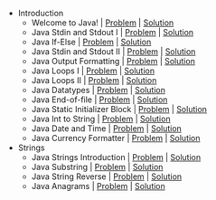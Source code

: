 - Introduction
  - Welcome to Java! | [Problem](https://www.hackerrank.com/challenges/welcome-to-java/problem) | [Solution](https://github.com/PrasadHonrao/HackerRank/blob/master/java/introduction/welcome-to-java/welcome-to-java.java)
  - Java Stdin and Stdout I | [Problem](https://www.hackerrank.com/challenges/java-stdin-and-stdout-1/problem) | [Solution](https://github.com/PrasadHonrao/HackerRank/blob/master/java/introduction/java-stdin-and-stdout/java-stdin-and-stdout.java)
  - Java If-Else | [Problem](https://www.hackerrank.com/challenges/java-if-else/problem) | [Solution](https://github.com/PrasadHonrao/HackerRank/blob/master/java/introduction/java-if-else/java-if-else.java)
  - Java Stdin and Stdout II | [Problem](https://www.hackerrank.com/challenges/java-stdin-stdout/problem) | [Solution](https://github.com/PrasadHonrao/HackerRank/blob/master/java/introduction/java-stdin-and-stdout-ii/java-stdin-and-stdout-ii.java)
  - Java Output Formatting | [Problem](https://www.hackerrank.com/challenges/java-output-formatting/problem) | [Solution](https://github.com/PrasadHonrao/HackerRank/blob/master/java/introduction/java-output-formatting/java-output-formatting.java)
  - Java Loops I | [Problem](https://www.hackerrank.com/challenges/java-loops-i/problem) | [Solution](https://github.com/PrasadHonrao/HackerRank/blob/master/java/introduction/java-loops-i/java-loop-i.java)
  - Java Loops II | [Problem](https://www.hackerrank.com/challenges/java-loops-ii/problem) | [Solution](https://github.com/PrasadHonrao/HackerRank/blob/master/java/introduction/java-loops-ii/java-loops-ii.java)
  - Java Datatypes | [Problem](https://www.hackerrank.com/challenges/java-datatypes/problem) | [Solution](https://github.com/PrasadHonrao/HackerRank/blob/master/java/introduction/java-loops-ii/java-loops-ii.java)
  - Java End-of-file | [Problem](https://www.hackerrank.com/challenges/java-end-of-file/problem) | [Solution](https://github.com/PrasadHonrao/HackerRank/blob/master/java/introduction/java-end-of-file/java-of-file.java)
  - Java Static Initializer Block | [Problem](https://www.hackerrank.com/challenges/java-static-initializer-block/problem) | [Solution](https://github.com/PrasadHonrao/HackerRank/blob/master/java/introduction/java-static-initializer-block/java-static-initializer-block.java)
  - Java Int to String | [Problem](https://www.hackerrank.com/challenges/java-int-to-string/problem) | [Solution](https://github.com/PrasadHonrao/HackerRank/blob/master/java/introduction/java-int-to-string/java-int-to-string.java)
  - Java Date and Time | [Problem](https://www.hackerrank.com/challenges/java-date-and-time/problem) | [Solution](https://github.com/PrasadHonrao/HackerRank/blob/master/java/introduction/java-date-and-time/java-date-and-time.java.java)
  - Java Currency Formatter | [Problem](https://www.hackerrank.com/challenges/java-currency-formatter/problem) | [Solution](https://github.com/PrasadHonrao/HackerRank/blob/master/java/introduction/java-currency-formatter/java-currency-formatter.java)
- Strings
  - Java Strings Introduction | [Problem](https://www.hackerrank.com/challenges/java-strings-introduction/problem) | [Solution](https://github.com/PrasadHonrao/HackerRank/blob/master/java/strings/java-strings-introduction/java-strings-introduction.java)
  - Java Substring | [Problem](https://www.hackerrank.com/challenges/java-substring/problem) | [Solution](https://github.com/PrasadHonrao/HackerRank/blob/master/java/strings/java-substring/java-substring.java)
  - Java String Reverse | [Problem](https://www.hackerrank.com/challenges/java-string-reverse/problem) | [Solution](https://github.com/PrasadHonrao/HackerRank/blob/master/java/strings/java-string-reverse/java-string-reverse.java)
  - Java Anagrams | [Problem](https://www.hackerrank.com/challenges/java-anagrams/problem) | [Solution](https://github.com/PrasadHonrao/HackerRank/blob/master/java/strings/java-anagrams/java-anagrams.java)